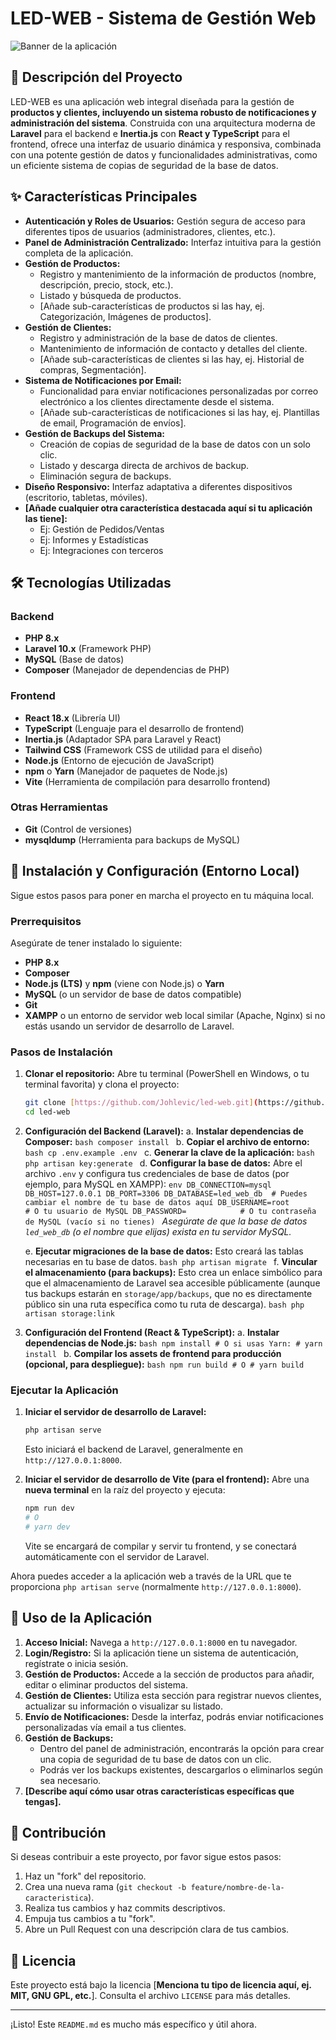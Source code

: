 # LED-WEB - Sistema de Gestión Web

![Banner de la aplicación](https://via.placeholder.com/1200x300?text=LED-WEB+System)

## 🚀 Descripción del Proyecto

LED-WEB es una aplicación web integral diseñada para la gestión de **productos y clientes, incluyendo un sistema robusto de notificaciones y administración del sistema**. Construida con una arquitectura moderna de **Laravel** para el backend e **Inertia.js** con **React y TypeScript** para el frontend, ofrece una interfaz de usuario dinámica y responsiva, combinada con una potente gestión de datos y funcionalidades administrativas, como un eficiente sistema de copias de seguridad de la base de datos.

## ✨ Características Principales

* **Autenticación y Roles de Usuarios:** Gestión segura de acceso para diferentes tipos de usuarios (administradores, clientes, etc.).
* **Panel de Administración Centralizado:** Interfaz intuitiva para la gestión completa de la aplicación.
* **Gestión de Productos:**
    * Registro y mantenimiento de la información de productos (nombre, descripción, precio, stock, etc.).
    * Listado y búsqueda de productos.
    * [Añade sub-características de productos si las hay, ej. Categorización, Imágenes de productos].
* **Gestión de Clientes:**
    * Registro y administración de la base de datos de clientes.
    * Mantenimiento de información de contacto y detalles del cliente.
    * [Añade sub-características de clientes si las hay, ej. Historial de compras, Segmentación].
* **Sistema de Notificaciones por Email:**
    * Funcionalidad para enviar notificaciones personalizadas por correo electrónico a los clientes directamente desde el sistema.
    * [Añade sub-características de notificaciones si las hay, ej. Plantillas de email, Programación de envíos].
* **Gestión de Backups del Sistema:**
    * Creación de copias de seguridad de la base de datos con un solo clic.
    * Listado y descarga directa de archivos de backup.
    * Eliminación segura de backups.
* **Diseño Responsivo:** Interfaz adaptativa a diferentes dispositivos (escritorio, tabletas, móviles).
* **[Añade cualquier otra característica destacada aquí si tu aplicación las tiene]:**
    * Ej: Gestión de Pedidos/Ventas
    * Ej: Informes y Estadísticas
    * Ej: Integraciones con terceros

## 🛠️ Tecnologías Utilizadas

### Backend
* **PHP 8.x**
* **Laravel 10.x** (Framework PHP)
* **MySQL** (Base de datos)
* **Composer** (Manejador de dependencias de PHP)

### Frontend
* **React 18.x** (Librería UI)
* **TypeScript** (Lenguaje para el desarrollo de frontend)
* **Inertia.js** (Adaptador SPA para Laravel y React)
* **Tailwind CSS** (Framework CSS de utilidad para el diseño)
* **Node.js** (Entorno de ejecución de JavaScript)
* **npm** o **Yarn** (Manejador de paquetes de Node.js)
* **Vite** (Herramienta de compilación para desarrollo frontend)

### Otras Herramientas
* **Git** (Control de versiones)
* **mysqldump** (Herramienta para backups de MySQL)

## 🚀 Instalación y Configuración (Entorno Local)

Sigue estos pasos para poner en marcha el proyecto en tu máquina local.

### Prerrequisitos

Asegúrate de tener instalado lo siguiente:

* **PHP 8.x**
* **Composer**
* **Node.js (LTS)** y **npm** (viene con Node.js) o **Yarn**
* **MySQL** (o un servidor de base de datos compatible)
* **Git**
* **XAMPP** o un entorno de servidor web local similar (Apache, Nginx) si no estás usando un servidor de desarrollo de Laravel.

### Pasos de Instalación

1.  **Clonar el repositorio:**
    Abre tu terminal (PowerShell en Windows, o tu terminal favorita) y clona el proyecto:
    ```bash
    git clone [https://github.com/Johlevic/led-web.git](https://github.com/Johlevic/led-web.git)
    cd led-web
    ```

2.  **Configuración del Backend (Laravel):**
    a.  **Instalar dependencias de Composer:**
        ```bash
        composer install
        ```
    b.  **Copiar el archivo de entorno:**
        ```bash
        cp .env.example .env
        ```
    c.  **Generar la clave de la aplicación:**
        ```bash
        php artisan key:generate
        ```
    d.  **Configurar la base de datos:**
        Abre el archivo `.env` y configura tus credenciales de base de datos (por ejemplo, para MySQL en XAMPP):
        ```env
        DB_CONNECTION=mysql
        DB_HOST=127.0.0.1
        DB_PORT=3306
        DB_DATABASE=led_web_db  # Puedes cambiar el nombre de tu base de datos aquí
        DB_USERNAME=root        # O tu usuario de MySQL
        DB_PASSWORD=            # O tu contraseña de MySQL (vacío si no tienes)
        ```
        *Asegúrate de que la base de datos `led_web_db` (o el nombre que elijas) exista en tu servidor MySQL.*

    e.  **Ejecutar migraciones de la base de datos:**
        Esto creará las tablas necesarias en tu base de datos.
        ```bash
        php artisan migrate
        ```
    f.  **Vincular el almacenamiento (para backups):**
        Esto crea un enlace simbólico para que el almacenamiento de Laravel sea accesible públicamente (aunque tus backups estarán en `storage/app/backups`, que no es directamente público sin una ruta específica como tu ruta de descarga).
        ```bash
        php artisan storage:link
        ```

3.  **Configuración del Frontend (React & TypeScript):**
    a.  **Instalar dependencias de Node.js:**
        ```bash
        npm install
        # O si usas Yarn:
        # yarn install
        ```
    b.  **Compilar los assets de frontend para producción (opcional, para despliegue):**
        ```bash
        npm run build
        # O
        # yarn build
        ```

### Ejecutar la Aplicación

1.  **Iniciar el servidor de desarrollo de Laravel:**
    ```bash
    php artisan serve
    ```
    Esto iniciará el backend de Laravel, generalmente en `http://127.0.0.1:8000`.

2.  **Iniciar el servidor de desarrollo de Vite (para el frontend):**
    Abre una **nueva terminal** en la raíz del proyecto y ejecuta:
    ```bash
    npm run dev
    # O
    # yarn dev
    ```
    Vite se encargará de compilar y servir tu frontend, y se conectará automáticamente con el servidor de Laravel.

Ahora puedes acceder a la aplicación web a través de la URL que te proporciona `php artisan serve` (normalmente `http://127.0.0.1:8000`).

## 🚀 Uso de la Aplicación

1.  **Acceso Inicial:** Navega a `http://127.0.0.1:8000` en tu navegador.
2.  **Login/Registro:** Si la aplicación tiene un sistema de autenticación, regístrate o inicia sesión.
3.  **Gestión de Productos:** Accede a la sección de productos para añadir, editar o eliminar productos del sistema.
4.  **Gestión de Clientes:** Utiliza esta sección para registrar nuevos clientes, actualizar su información o visualizar su listado.
5.  **Envío de Notificaciones:** Desde la interfaz, podrás enviar notificaciones personalizadas vía email a tus clientes.
6.  **Gestión de Backups:**
    * Dentro del panel de administración, encontrarás la opción para crear una copia de seguridad de tu base de datos con un clic.
    * Podrás ver los backups existentes, descargarlos o eliminarlos según sea necesario.
7.  **[Describe aquí cómo usar otras características específicas que tengas].**

## 🤝 Contribución

Si deseas contribuir a este proyecto, por favor sigue estos pasos:

1.  Haz un "fork" del repositorio.
2.  Crea una nueva rama (`git checkout -b feature/nombre-de-la-caracteristica`).
3.  Realiza tus cambios y haz commits descriptivos.
4.  Empuja tus cambios a tu "fork".
5.  Abre un Pull Request con una descripción clara de tus cambios.

## 📄 Licencia

Este proyecto está bajo la licencia [**Menciona tu tipo de licencia aquí, ej. MIT, GNU GPL, etc.**]. Consulta el archivo `LICENSE` para más detalles.

---

¡Listo! Este `README.md` es mucho más específico y útil ahora.

